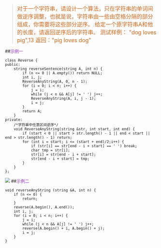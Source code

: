 ><font size=4 color=#D2691E>对于一个字符串，请设计一个算法，只在字符串的单词间做逆序调整，也就是说，字符串由一些由空格分隔的部分组成，你需要将这些部分逆序。
>给定一个原字符串A和他的长度，请返回逆序后的字符串。
>测试样例：
>"dog loves pig",13
>返回："pig loves dog"</font>

##<font color=#9932CC>示例一</font>
```
class Reverse {
public:
	string reverseSentence(string A, int n) {
		if (n <= 0 || A.empty()) return NULL;
		int i, j;
		ReverseAnyString(A, 0, n - 1);
		for (i = 0; i < n; i++) {
			j = i;
			while (j < n && A[j] != ' ') j++;
			ReverseAnyString(A, i, j - 1);
			i = j;
		}
		return A;
	}
private:
	/*字符串中任意区间逆序*/
	void ReverseAnyString(string &str, int start, int end) {
		if (start < 0 || start > str.length() - 1 || end < start || end > str.length() - 1) return;
		for (int i = start; i <= (start + end)/2;i++) {
			if (str[i] == str[end - i + start] == ' ') break;
			char tmp = str[i];
			str[i] = str[end - i + start];
			str[end - i + start] = tmp;
		}
	}
};
```
![](https://i.imgur.com/apd8cBB.png)
##<font color=#9932CC>示例二</font>
```
void reverseAnyString (string &A, int n) {
	if (n <= 0) {
		return;
	}
	reverse(A.begin(), A.end());
	int i, j;
	for (i = 0; i < n; i++) {
		j = i;
		while (j < n && A[j] != ' ') j++;
		reverse(A.begin() + i, A.begin() + j);
		i = j;
	}
}
```